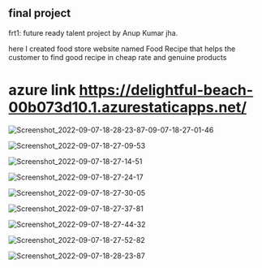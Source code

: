


 ## final project  

frt1: future ready talent project by Anup Kumar jha.

here I created food store website named Food Recipe that helps the customer to find good recipe in cheap rate and genuine products

# azure link https://delightful-beach-00b073d10.1.azurestaticapps.net/
![![Screenshot_2022-09-07-18-28-23-87](https://user-images.githubusercontent.com/89571744/188884546-daac170b-f987-476d-9bc8-52ec059d64e7.jpg)-09-07-18-27-01-46](https://user-images.githubusercontent.com/89571744/188884400-3c08b6b4-c420-447b-b512-36fd47881271.jpg)

![Screenshot_2022-09-07-18-27-09-53](https://user-images.githubusercontent.com/89571744/188884420-1d8f2618-cef2-4898-833a-33b0cadb0382.jpg)

![Screenshot_2022-09-07-18-27-14-51](https://user-images.githubusercontent.com/89571744/188884454-9593c9d5-ce88-4f9a-ac91-699fcdae9cd2.jpg)

![Screenshot_2022-09-07-18-27-24-17](https://user-images.githubusercontent.com/89571744/188884459-929fd035-047c-4d46-bb1a-a17ada80f10b.jpg)

![Screenshot_2022-09-07-18-27-30-05](https://user-images.githubusercontent.com/89571744/188884492-28f1858d-397c-47b2-b14f-427433ce8843.jpg)

![Screenshot_2022-09-07-18-27-37-81](https://user-images.githubusercontent.com/89571744/188884500-16f64a33-7ef2-4bb7-bb52-20797da114cc.jpg)

![Screenshot_2022-09-07-18-27-44-32](https://user-images.githubusercontent.com/89571744/188884506-a6bad2a5-1df0-432e-b914-23e4bc75a554.jpg)
 
![Screenshot_2022-09-07-18-27-52-82](https://user-images.githubusercontent.com/89571744/188885709-bbfede80-5e8e-4346-9e91-a1d28b55102b.jpg)

![Screenshot_2022-09-07-18-28-23-87](https://user-images.githubusercontent.com/89571744/188885728-70c3dad7-ed4e-4047-9040-41f209b9c1ac.jpg)

